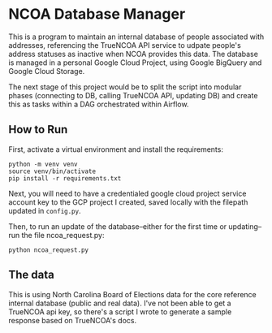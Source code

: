 # NCOA Database Manager
This is a program to maintain an internal database of people associated with addresses, referencing the TrueNCOA API service to udpate people's address statuses as inactive when NCOA provides this data. The database is managed in a personal Google Cloud Project, using Google BigQuery and Google Cloud Storage.

The next stage of this project would be to split the script into modular phases (connecting to DB, calling TrueNCOA API, updating DB) and create this as tasks within a DAG orchestrated within Airflow.

## How to Run
First, activate a virtual environment and install the requirements:
```
python -m venv venv
source venv/bin/activate
pip install -r requirements.txt
```

Next, you will need to have a credentialed google cloud project service account key to the GCP project I created, saved locally with the filepath updated in `config.py`.

Then, to run an update of the database–either for the first time or updating–run the file ncoa_request.py:
```
python ncoa_request.py
```

## The data
This is using North Carolina Board of Elections data for the core reference internal database (public and real data). I've not been able to get a TrueNCOA api key, so there's a script I wrote to generate a sample response based on TrueNCOA's docs.
